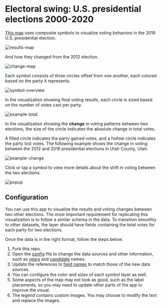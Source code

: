 # Electoral swing: U.S. presidential elections 2000-2020

[This map](https://ekenes.github.io/elections/) uses composite symbols to visualize voting behaviors in the 2016 U.S. presidential election.

![results-map](https://ekenes.github.io/elections/assets/results-map.png)

And how they changed from the 2012 election.

![change-map](https://ekenes.github.io/elections/assets/change-map.png)

Each symbol consists of three circles offset from one another, each colored based on the party it represents.

![symbol-overview](https://ekenes.github.io/elections/assets/party-colors.png)

In the visualization showing final voting results, each circle is sized based on the number of votes cast per party.

![example-total](https://ekenes.github.io/elections/assets/example-total.png)

In the visualization showing the **change** in voting patterns between two elections, the size of the circle indicates
the absolute change in total votes.

A filled circle indicates the party gained votes, and a hollow circle indicates the party
lost votes. The following example shows the change in voting between the 2012 and 2016 presidential elections
in Utah County, Utah.

![example-change](https://ekenes.github.io/elections/assets/example-change.png)

Click or tap a symbol to view more details about the shift in voting between the two elections.

![popup](https://ekenes.github.io/elections/assets/popup.png)

## Configuration

You can use this app to visualize the results and voting changes between two other elections.
The most important requirement for replicating this visualization is to follow a similar schema
in the data. To transition smoothly to other datasets, the layer should have fields containing the
total votes for each party for two elections.

Once the data is in the right format, follow the steps below.

1. Fork this repo.
1. Open the [config](https://github.com/ekenes/elections/blob/master/app/config.ts) file to change the data sources
and other information, such as [years](https://github.com/ekenes/elections/blob/master/app/config.ts#L10) and [candidate](https://github.com/ekenes/elections/blob/master/app/config.ts#L15) names.
1. Update the references to [field names](https://github.com/ekenes/elections/blob/master/app/config.ts#L30) to match those of the new data sources.
1. You can configure the color and sizes of each symbol layer as well.
1. Some aspects of the map may not look as good, such as the label placements, so you may need
to update other parts of the app to improve the visual.
1. The legend contains custom images. You may choose to modify the text and replace the images.